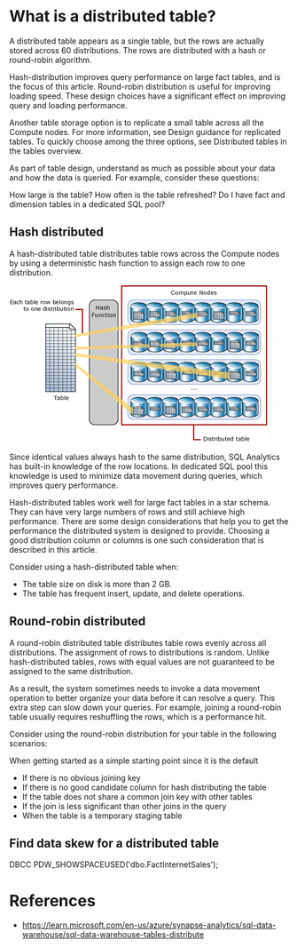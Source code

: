 # What is a distributed table?
A distributed table appears as a single table, but the rows are actually stored across 60 distributions. The rows are distributed with a hash or round-robin algorithm.

Hash-distribution improves query performance on large fact tables, and is the focus of this article. Round-robin distribution is useful for improving loading speed. These design choices have a significant effect on improving query and loading performance.

Another table storage option is to replicate a small table across all the Compute nodes. For more information, see Design guidance for replicated tables. To quickly choose among the three options, see Distributed tables in the tables overview.

As part of table design, understand as much as possible about your data and how the data is queried. For example, consider these questions:

How large is the table?
How often is the table refreshed?
Do I have fact and dimension tables in a dedicated SQL pool?

## Hash distributed
A hash-distributed table distributes table rows across the Compute nodes by using a deterministic hash function to assign each row to one distribution.

![alt text](image-2.png)

Since identical values always hash to the same distribution, SQL Analytics has built-in knowledge of the row locations. In dedicated SQL pool this knowledge is used to minimize data movement during queries, which improves query performance.

Hash-distributed tables work well for large fact tables in a star schema. They can have very large numbers of rows and still achieve high performance. There are some design considerations that help you to get the performance the distributed system is designed to provide. Choosing a good distribution column or columns is one such consideration that is described in this article.


Consider using a hash-distributed table when:

- The table size on disk is more than 2 GB.
- The table has frequent insert, update, and delete operations.


## Round-robin distributed
A round-robin distributed table distributes table rows evenly across all distributions. The assignment of rows to distributions is random. Unlike hash-distributed tables, rows with equal values are not guaranteed to be assigned to the same distribution.

As a result, the system sometimes needs to invoke a data movement operation to better organize your data before it can resolve a query. This extra step can slow down your queries. For example, joining a round-robin table usually requires reshuffling the rows, which is a performance hit.

Consider using the round-robin distribution for your table in the following scenarios:

When getting started as a simple starting point since it is the default
- If there is no obvious joining key
- If there is no good candidate column for hash distributing the table
- If the table does not share a common join key with other tables
- If the join is less significant than other joins in the query
- When the table is a temporary staging table


## Find data skew for a distributed table
DBCC PDW_SHOWSPACEUSED('dbo.FactInternetSales');

# References
- https://learn.microsoft.com/en-us/azure/synapse-analytics/sql-data-warehouse/sql-data-warehouse-tables-distribute